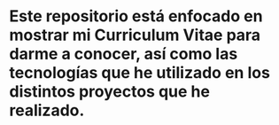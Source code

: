 # Este repositorio está enfocado en mostrar mi Curriculum Vitae para darme a conocer, así como las tecnologías que he utilizado en los distintos proyectos que he realizado.
